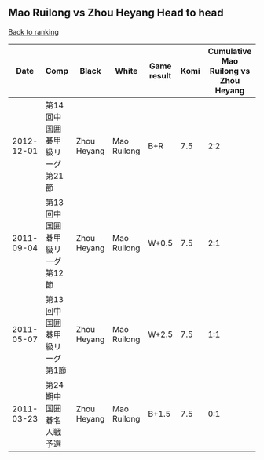## Mao Ruilong vs Zhou Heyang Head to head

[Back to ranking](../../index.md)




| **Date** | **Comp** | **Black** | **White** | **Game result** | **Komi** | **Cumulative Mao Ruilong vs Zhou Heyang** | **Mao Ruilong streak** | **Zhou Heyang streak** | 
| --- | --- | --- | --- | --- | --- | --- | --- | --- |
| 2012-12-01 | 第14回中国囲碁甲級リーグ第21節 | Zhou Heyang | Mao Ruilong | B+R | 7.5 | 2:2 | 0 | 1 | 
| 2011-09-04 | 第13回中国囲碁甲級リーグ第12節 | Zhou Heyang | Mao Ruilong | W+0.5 | 7.5 | 2:1 | 2 | 0 | 
| 2011-05-07 | 第13回中国囲碁甲級リーグ第1節 | Zhou Heyang | Mao Ruilong | W+2.5 | 7.5 | 1:1 | 1 | 0 | 
| 2011-03-23 | 第24期中国囲碁名人戦予選 | Zhou Heyang | Mao Ruilong | B+1.5 | 7.5 | 0:1 | 0 | 1 |




